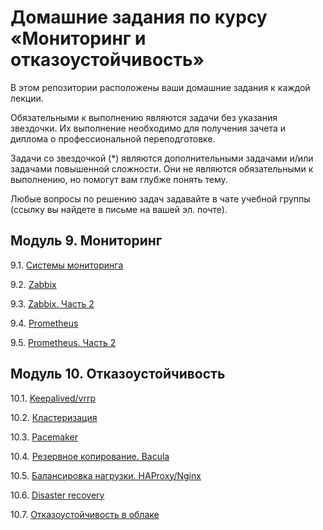 # Домашние задания по курсу «Мониторинг и отказоустойчивость»

В этом репозитории расположены ваши домашние задания к каждой лекции. 

Обязательными к выполнению являются задачи без указания звездочки. Их выполнение необходимо для получения зачета и диплома о профессиональной переподготовке.

Задачи со звездочкой (*) являются дополнительными задачами и/или задачами повышенной сложности. Они не являются обязательными к выполнению, но помогут вам глубже понять тему.

Любые вопросы по решению задач задавайте в чате учебной группы (ссылку вы найдете в письме на вашей эл. почте).

## Модуль 9. Мониторинг

9.1. [Системы мониторинга](https://github.com/netology-code/srlb-homework/blob/main/9-01.md)

9.2. [Zabbix](https://github.com/netology-code/srlb-homework/blob/main/9-02.md)

9.3. [Zabbix. Часть 2](https://github.com/netology-code/srlb-homework/blob/main/9-03.md)

9.4. [Prometheus](https://github.com/netology-code/srlb-homework/blob/main/9-04.md)

9.5. [Prometheus. Часть 2](https://github.com/netology-code/srlb-homework/blob/main/9-05.md)


## Модуль 10. Отказоустойчивость

10.1. [Keepalived/vrrp](https://github.com/netology-code/srlb-homework/blob/main/10-01.md)

10.2. [Кластеризация](https://github.com/netology-code/srlb-homework/blob/main/10-02.md)

10.3. [Pacemaker](https://github.com/netology-code/srlb-homework/blob/main/10-03.md)

10.4. [Резервное копирование. Bacula](https://github.com/netology-code/srlb-homework/blob/main/10-04.md)

10.5. [Балансировка нагрузки. HAProxy/Nginx](https://github.com/netology-code/srlb-homework/blob/main/10-05.md)

10.6. [Disaster recovery](https://github.com/netology-code/srlb-homework/blob/main/10-06.md)

10.7. [Отказоустойчивость в облаке](https://github.com/netology-code/srlb-homework/blob/main/10-07.md)
